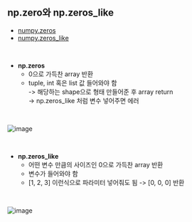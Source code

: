 ## np.zero와 np.zeros_like
- [numpy.zeros](https://numpy.org/doc/stable/reference/generated/numpy.zeros.html)  
- [numpy.zeros_like](https://numpy.org/doc/stable/reference/generated/numpy.zeros_like.html)  

<br>

- **np.zeros**  
  - 0으로 가득찬 array 반환  
  - tuple, int 혹은 list 값 들어와야 함  
  -> 해당하는 shape으로 형태 만들어준 후 array return  
  -> np.zeros_like 처럼 변수 넣어주면 에러  
<br>

  ![image](https://user-images.githubusercontent.com/50016477/166642438-b82b6905-d51e-43b3-b216-e6baa8a1b5ab.png)  
  
<br>

- **np.zeros_like**  
  - 어떤 변수 만큼의 사이즈인 0으로 가득찬 array 반환  
  - 변수가 들어와야 함  
  - [1, 2, 3] 이런식으로 파라미터 넣어줘도 됨 -> [0, 0, 0] 반환  
<br>

![image](https://user-images.githubusercontent.com/50016477/166642577-2b704bb9-6e7f-4cf9-a191-0ea6959dd404.png)  

<br>
